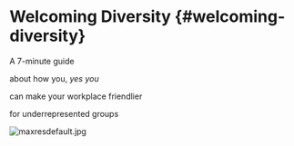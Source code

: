 # Welcoming Diversity {#welcoming-diversity}


A 7-minute guide

about how you, *yes you*

can make your workplace friendlier

for underrepresented groups


![maxresdefault.jpg](http://img.wonderhowto.com/img/48/88/63548850161200/0/google-teases-nexus-6-leaked-android-ads.w654.jpg)
